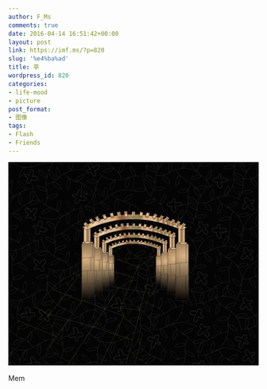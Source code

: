 ```yaml
---
author: F_Ms
comments: true
date: 2016-04-14 16:51:42+00:00
layout: post
link: https://imf.ms/?p=820
slug: '%e4%ba%ad'
title: 亭
wordpress_id: 820
categories:
- life-mood
- picture
post_format:
- 图像
tags:
- Flash
- Friends
---
```


![random (1)](/img/post/wp/2016/04/random-1.png)


Mem
